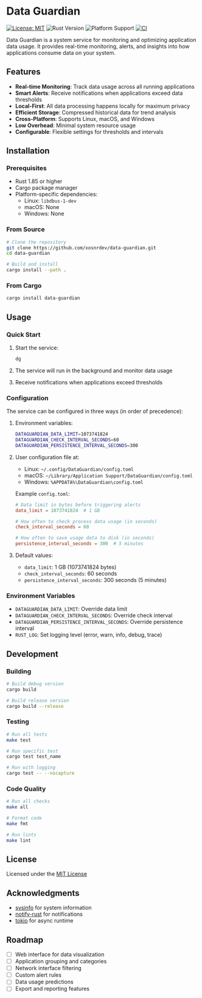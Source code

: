 # Data Guardian

[![License: MIT](https://img.shields.io/badge/License-MIT-blue.svg)](LICENSE)
![Rust Version](https://img.shields.io/badge/rust-1.85%2B-orange.svg)
![Platform Support](https://img.shields.io/badge/platform-Linux%20%7C%20macOS%20%7C%20Windows-lightgrey.svg)
[![CI](https://github.com/xosnrdev/data-guardian/actions/workflows/ci.yml/badge.svg)](https://github.com/xosnrdev/data-guardian/actions/workflows/ci.yml)

Data Guardian is a system service for monitoring and optimizing application data usage. It provides real-time monitoring, alerts, and insights into how applications consume data on your system.

## Features

- **Real-time Monitoring**: Track data usage across all running applications
- **Smart Alerts**: Receive notifications when applications exceed data thresholds
- **Local-First**: All data processing happens locally for maximum privacy
- **Efficient Storage**: Compressed historical data for trend analysis
- **Cross-Platform**: Supports Linux, macOS, and Windows
- **Low Overhead**: Minimal system resource usage
- **Configurable**: Flexible settings for thresholds and intervals

## Installation

### Prerequisites

- Rust 1.85 or higher
- Cargo package manager
- Platform-specific dependencies:
  - Linux: `libdbus-1-dev`
  - macOS: None
  - Windows: None

### From Source

```bash
# Clone the repository
git clone https://github.com/xosnrdev/data-guardian.git
cd data-guardian

# Build and install
cargo install --path .
```

### From Cargo

```bash
cargo install data-guardian
```

## Usage

### Quick Start

1. Start the service:

   ```bash
   dg
   ```

2. The service will run in the background and monitor data usage

3. Receive notifications when applications exceed thresholds

### Configuration

The service can be configured in three ways (in order of precedence):

1. Environment variables:

   ```bash
   DATAGUARDIAN_DATA_LIMIT=1073741824
   DATAGUARDIAN_CHECK_INTERVAL_SECONDS=60
   DATAGUARDIAN_PERSISTENCE_INTERVAL_SECONDS=300
   ```

2. User configuration file at:
   - Linux: `~/.config/DataGuardian/config.toml`
   - macOS: `~/Library/Application Support/DataGuardian/config.toml`
   - Windows: `%APPDATA%\DataGuardian\config.toml`

   Example `config.toml`:

   ```toml
   # Data limit in bytes before triggering alerts
   data_limit = 1073741824  # 1 GB

   # How often to check process data usage (in seconds)
   check_interval_seconds = 60

   # How often to save usage data to disk (in seconds)
   persistence_interval_seconds = 300  # 5 minutes
   ```

3. Default values:
   - `data_limit`: 1 GB (1073741824 bytes)
   - `check_interval_seconds`: 60 seconds
   - `persistence_interval_seconds`: 300 seconds (5 minutes)

### Environment Variables

- `DATAGUARDIAN_DATA_LIMIT`: Override data limit
- `DATAGUARDIAN_CHECK_INTERVAL_SECONDS`: Override check interval
- `DATAGUARDIAN_PERSISTENCE_INTERVAL_SECONDS`: Override persistence interval
- `RUST_LOG`: Set logging level (error, warn, info, debug, trace)

## Development

### Building

```bash
# Build debug version
cargo build

# Build release version
cargo build --release
```

### Testing

```bash
# Run all tests
make test

# Run specific test
cargo test test_name

# Run with logging
cargo test -- --nocapture
```

### Code Quality

```bash
# Run all checks
make all

# Format code
make fmt

# Run lints
make lint
```

## License

Licensed under the [MIT License](LICENSE)

## Acknowledgments

- [sysinfo](https://github.com/GuillaumeGomez/sysinfo) for system information
- [notify-rust](https://github.com/hoodie/notify-rust) for notifications
- [tokio](https://tokio.rs/) for async runtime

## Roadmap

- [ ] Web interface for data visualization
- [ ] Application grouping and categories
- [ ] Network interface filtering
- [ ] Custom alert rules
- [ ] Data usage predictions
- [ ] Export and reporting features
